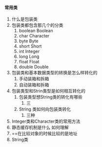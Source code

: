#### 常用类
1. 什么是包装类
2. 包装类都包含那几个的分类
   1. boolean Boolean
   2. char Character
   3. byte Byte
   4. short Short
   5. int Integer
   6. long Long
   7. float Float
   8. double Double
3. 包装类和基本数据类型的转换是怎么样转化的
    1. 手动装箱和拆箱
   2. 自动装箱和拆箱
4. 包装类型和Strin类型是如何相互转化的
   1. 包装类型想String类的转化有哪些
      1. 三
   2. String 类如何向包装类转化
      1. 三种
5. Integer类和Character类的常用方法
6. 静态缓存机制是什么 如何理解
7. ==在比较对象的时候比较的是地址
8. String类